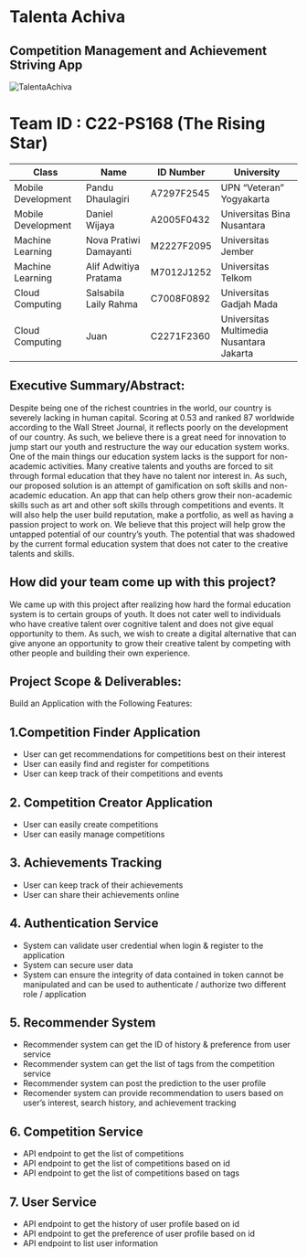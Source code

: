 # Talenta Achiva

## Competition Management and Achievement Striving App


![TalentaAchiva](https://github.com/TheRisingStarTeam/TalentaAchiva/blob/master/The%20Rising%20Stars.png)

# Team ID	: C22-PS168 (The Rising Star)

|       Class         | Name           | ID Number    |  University |
|       ---           |        ---     |    ---       |    ---      |
| Mobile Development  | Pandu Dhaulagiri     | A7297F2545   |  UPN “Veteran” Yogyakarta      |
| Mobile Development  | Daniel Wijaya      | A2005F0432   |  Universitas Bina Nusantara      |
| Machine Learning    | Nova Pratiwi Damayanti     | M2227F2095   |   Universitas Jember       |
| Machine Learning    | Alif Adwitiya Pratama       | M7012J1252   |   Universitas Telkom      |
| Cloud Computing     | Salsabila Laily Rahma     | C7008F0892   |  Universitas Gadjah Mada     |
| Cloud Computing     | Juan       | C2271F2360   |   Universitas Multimedia Nusantara Jakarta  |





## Executive Summary/Abstract: 
Despite being one of the richest countries in the world, our country is severely lacking in human capital. Scoring at 0.53 and ranked 87 worldwide according to the Wall Street Journal, it reflects poorly on the development of our country. As such, we believe there is a great need for innovation to jump start our youth and restructure the way our education system works.
One of the main things our education system lacks is the support for non-academic activities. Many creative talents and youths are forced to sit through formal education that they have no talent nor interest in.
As such, our proposed solution is an attempt of gamification on soft skills and non-academic education. An app that can help others grow their non-academic skills such as art and other soft skills through competitions and events. It will also help the user build reputation, make a portfolio, as well as having a passion project to work on.
We believe that this project will help grow the untapped potential of our country’s youth. The potential that was shadowed by the current formal education system that does not cater to the creative talents and skills.



## How did your team come up with this project?
We came up with this project after realizing how hard the formal education system is to certain groups of youth. It does not cater well to individuals who have creative talent over cognitive talent and does not give equal opportunity to them. As such, we wish to create a digital alternative that can give anyone an opportunity to grow their creative talent by competing with other people and building their own experience.





## Project Scope & Deliverables: 

Build an Application with the Following Features:
## 1.Competition Finder Application
- User can get recommendations for competitions best on their interest
- User can easily find and register for competitions
- User can keep track of their competitions and events
## 2. Competition Creator Application
- User can easily create competitions
- User can easily manage competitions
## 3. Achievements Tracking
- User can keep track of their achievements
- User can share their achievements online
## 4. Authentication Service
- System can validate user credential when login & register to the application
- System can secure user data
- System can ensure the integrity of data contained in token cannot be manipulated and can be used to authenticate / authorize two different role / application 
## 5. Recommender System
- Recommender system can get the ID of history & preference from user service
- Recommender system can get the list of tags from the competition service
- Recommender system can post the prediction to the user profile
- Recomender system can provide recommendation to users based on user’s interest, search history, and achievement tracking
## 6. Competition Service
- API endpoint to get the list of competitions
- API endpoint to get the list of competitions based on id
- API endpoint to get the list of competitions based on tags
## 7. User Service
- API endpoint to get the history of user profile based on id
- API endpoint to get the preference of user profile based on id
- API endpoint to list user information



